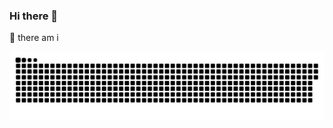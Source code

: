 ### Hi there 👋

<!--
**liuzel01/liuzel01** is a ✨ _special_ ✨ repository because its `README.md` (this file) appears on your GitHub profile.

Here are some ideas to get you started:

- 🔭 I’m currently working on ...
- 🌱 I’m currently learning ...
- 👯 I’m looking to collaborate on ...
- 🤔 I’m looking for help with ...
- 💬 Ask me about ...
- 📫 How to reach me: ...
- 😄 Pronouns: ...
- ⚡ Fun fact: ...
-->

🔭 there am i

<picture>
  <source media="(prefers-color-scheme: dark)" srcset="https://raw.githubusercontent.com/liuzel01/liuzel01/output/github-contribution-grid-snake-dark.svg">
  <source media="(prefers-color-scheme: light)" srcset="https://raw.githubusercontent.com/liuzel01/liuzel01/output/github-contribution-grid-snake.svg">
  <img alt="github contribution grid snake animation" src="https://raw.githubusercontent.com/liuzel01/liuzel01/output/github-contribution-grid-snake.svg">
</picture>
